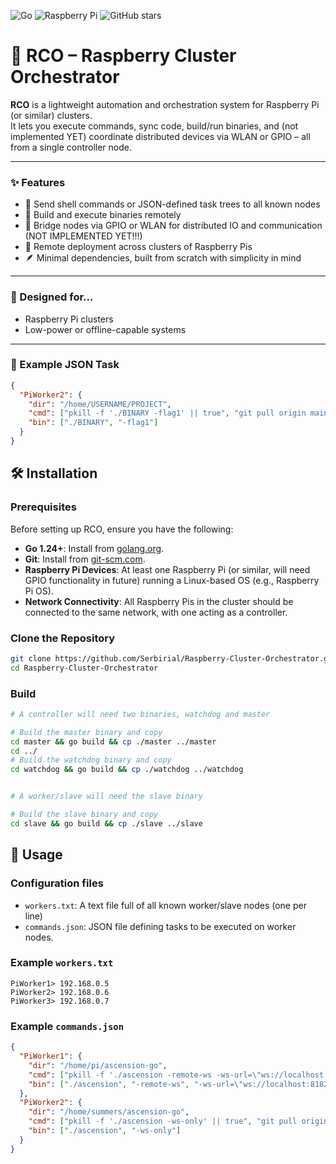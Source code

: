 ![Go](https://img.shields.io/badge/Language-Go-00ADD8?logo=go&logoColor=white)
![Raspberry Pi](https://img.shields.io/badge/Platform-Raspberry%20Pi-green?logo=raspberry-pi&logoColor=white)
![GitHub stars](https://img.shields.io/github/stars/Serbirial/Raspberry-Cluster-Orchestrator?style=social)

# 🚀 RCO – Raspberry Cluster Orchestrator

**RCO** is a lightweight automation and orchestration system for Raspberry Pi (or similar) clusters.  
It lets you execute commands, sync code, build/run binaries, and (not implemented YET) coordinate distributed devices via WLAN or GPIO – all from a single controller node.

---

### ✨ Features

- 📡 Send shell commands or JSON-defined task trees to all known nodes  
- 🧱 Build and execute binaries remotely  
- 🔗 Bridge nodes via GPIO or WLAN for distributed IO and communication (NOT IMPLEMENTED YET!!!)  
- 📁 Remote deployment across clusters of Raspberry Pis  
- 🪶 Minimal dependencies, built from scratch with simplicity in mind  

---

### 📡 Designed for...

- Raspberry Pi clusters  
- Low-power or offline-capable systems  

---

### 🧪 Example JSON Task

```json
{
  "PiWorker2": {
    "dir": "/home/USERNAME/PROJECT",
    "cmd": ["pkill -f './BINARY -flag1' || true", "git pull origin main", "go build"],
    "bin": ["./BINARY", "-flag1"]
  }
}
```

## 🛠️ Installation

### Prerequisites

Before setting up RCO, ensure you have the following:

- **Go 1.24+**: Install from [golang.org](https://golang.org/dl/).
- **Git**: Install from [git-scm.com](https://git-scm.com/).
- **Raspberry Pi Devices**: At least one Raspberry Pi (or similar, will need GPIO functionality in future) running a Linux-based OS (e.g., Raspberry Pi OS).
- **Network Connectivity**: All Raspberry Pis in the cluster should be connected to the same network, with one acting as a controller.

### Clone the Repository

```bash
git clone https://github.com/Serbirial/Raspberry-Cluster-Orchestrator.git
cd Raspberry-Cluster-Orchestrator
```

### Build 
```bash
# A controller will need two binaries, watchdog and master

# Build the master binary and copy
cd master && go build && cp ./master ../master
cd ../
# Build the watchdog binary and copy
cd watchdog && go build && cp ./watchdog ../watchdog


# A worker/slave will need the slave binary

# Build the slave binary and copy
cd slave && go build && cp ./slave ../slave

```

## 🚀 Usage

### Configuration files
* `workers.txt`: A text file full of all known worker/slave nodes (one per line)
* `commands.json`: JSON file defining tasks to be executed on worker nodes.

### Example `workers.txt`

```
PiWorker1> 192.168.0.5
PiWorker2> 192.168.0.6
PiWorker3> 192.168.0.7
```

### Example `commands.json`
```json
{
  "PiWorker1": {
    "dir": "/home/pi/ascension-go",
    "cmd": ["pkill -f './ascension -remote-ws -ws-url=\"ws://localhost:8182/ws\" || true", "git pull origin main", "go build"],
    "bin": ["./ascension", "-remote-ws", "-ws-url=\"ws://localhost:8182/ws\""]
  },
  "PiWorker2": {
    "dir": "/home/summers/ascension-go",
    "cmd": ["pkill -f './ascension -ws-only' || true", "git pull origin main", "go build"],
    "bin": ["./ascension", "-ws-only"]
  }
}
```
